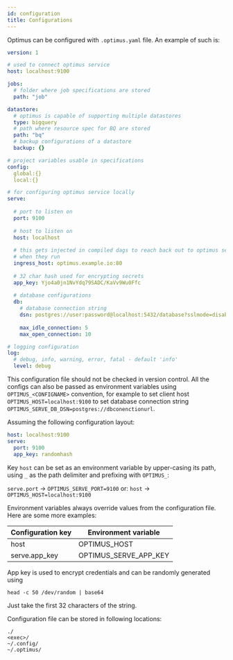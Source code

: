 ```yaml
---
id: configuration
title: Configurations
---
```


Optimus can be configured with `.optimus.yaml` file. An example of such is:
```yaml
version: 1

# used to connect optimus service
host: localhost:9100 

jobs:
  # folder where job specifications are stored
  path: "job"

datastore:
  # optimus is capable of supporting multiple datastores
  type: bigquery
  # path where resource spec for BQ are stored
  path: "bq"
  # backup configurations of a datastore
  backup: {}

# project variables usable in specifications
config:
  global:{}
  local:{}

# for configuring optimus service locally
serve:
  
  # port to listen on
  port: 9100
  
  # host to listen on
  host: localhost
  
  # this gets injected in compiled dags to reach back out to optimus service
  # when they run
  ingress_host: optimus.example.io:80
  
  # 32 char hash used for encrypting secrets
  app_key: Yjo4a0jn1NvYdq79SADC/KaVv9Wu0Ffc
  
  # database configurations
  db:
    # database connection string
    dsn: postgres://user:password@localhost:5432/database?sslmode=disable
    
    max_idle_connection: 5
    max_open_connection: 10

# logging configuration
log:
  # debug, info, warning, error, fatal - default 'info'
  level: debug  

```

This configuration file should not be checked in version control. All the configs can also be passed as environment
variables using `OPTIMUS_<CONFIGNAME>` convention, for example to set client host `OPTIMUS_HOST=localhost:9100` to set
database connection string `OPTIMUS_SERVE_DB_DSN=postgres://dbconenctionurl`.

Assuming the following configuration layout:

```yaml
host: localhost:9100
serve:
  port: 9100
  app_key: randomhash
```

Key `host` can be set as an environment variable by upper-casing its path, using `_` as the
path delimiter and prefixing with `OPTIMUS_`:

`serve.port` -> `OPTIMUS_SERVE_PORT=9100`
or:
`host` -> `OPTIMUS_HOST=localhost:9100`

Environment variables always override values from the configuration file. Here are some more examples:

Configuration key | Environment variable |
------------------|----------------------|
host              | OPTIMUS_HOST         |
serve.app_key     | OPTIMUS_SERVE_APP_KEY|

App key is used to encrypt credentials and can be randomly generated using
```shell
head -c 50 /dev/random | base64
```
Just take the first 32 characters of the string.

Configuration file can be stored in following locations:
```shell
./
<exec>/
~/.config/
~/.optimus/
```